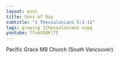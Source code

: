 ```yaml
---
layout: post
title: Sons of Day
subtitle: "1 Thessalonians 5:1-11"
tags: growing 1thessalonians svpg
youtube: Tfah45BKlTI
---
```

Pacific Grace MB Church (South Vancouver)
